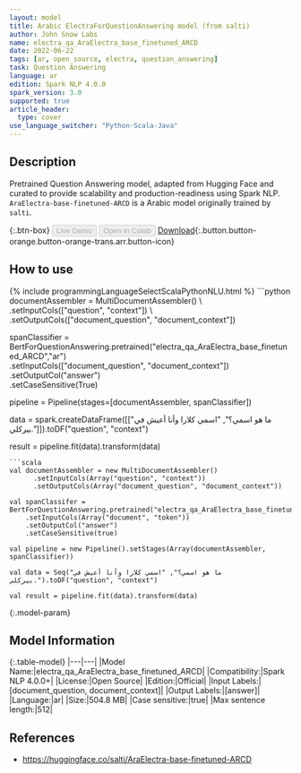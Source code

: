 ```yaml
---
layout: model
title: Arabic ElectraForQuestionAnswering model (from salti)
author: John Snow Labs
name: electra_qa_AraElectra_base_finetuned_ARCD
date: 2022-06-22
tags: [ar, open_source, electra, question_answering]
task: Question Answering
language: ar
edition: Spark NLP 4.0.0
spark_version: 3.0
supported: true
article_header:
  type: cover
use_language_switcher: "Python-Scala-Java"
---
```


## Description

Pretrained Question Answering model, adapted from Hugging Face and curated to provide scalability and production-readiness using Spark NLP. `AraElectra-base-finetuned-ARCD` is a Arabic model originally trained by `salti`.

{:.btn-box}
<button class="button button-orange" disabled>Live Demo</button>
<button class="button button-orange" disabled>Open in Colab</button>
[Download](https://s3.amazonaws.com/auxdata.johnsnowlabs.com/public/models/electra_qa_AraElectra_base_finetuned_ARCD_ar_4.0.0_3.0_1655918851105.zip){:.button.button-orange.button-orange-trans.arr.button-icon}

## How to use



<div class="tabs-box" markdown="1">
{% include programmingLanguageSelectScalaPythonNLU.html %}
```python
documentAssembler = MultiDocumentAssembler() \
    .setInputCols(["question", "context"]) \
    .setOutputCols(["document_question", "document_context"])

spanClassifier = BertForQuestionAnswering.pretrained("electra_qa_AraElectra_base_finetuned_ARCD","ar") \
    .setInputCols(["document_question", "document_context"]) \
    .setOutputCol("answer")\
    .setCaseSensitive(True)
    
pipeline = Pipeline(stages=[documentAssembler, spanClassifier])

data = spark.createDataFrame([["ما هو اسمي؟", "اسمي كلارا وأنا أعيش في بيركلي."]]).toDF("question", "context")

result = pipeline.fit(data).transform(data)
```
```scala
val documentAssembler = new MultiDocumentAssembler() 
      .setInputCols(Array("question", "context")) 
      .setOutputCols(Array("document_question", "document_context"))
 
val spanClassifer = BertForQuestionAnswering.pretrained("electra_qa_AraElectra_base_finetuned_ARCD","ar") 
    .setInputCols(Array("document", "token")) 
    .setOutputCol("answer")
    .setCaseSensitive(true)

val pipeline = new Pipeline().setStages(Array(documentAssembler, spanClassifier))

val data = Seq("ما هو اسمي؟", "اسمي كلارا وأنا أعيش في بيركلي.").toDF("question", "context")

val result = pipeline.fit(data).transform(data)
```
</div>

{:.model-param}
## Model Information

{:.table-model}
|---|---|
|Model Name:|electra_qa_AraElectra_base_finetuned_ARCD|
|Compatibility:|Spark NLP 4.0.0+|
|License:|Open Source|
|Edition:|Official|
|Input Labels:|[document_question, document_context]|
|Output Labels:|[answer]|
|Language:|ar|
|Size:|504.8 MB|
|Case sensitive:|true|
|Max sentence length:|512|

## References

- https://huggingface.co/salti/AraElectra-base-finetuned-ARCD
